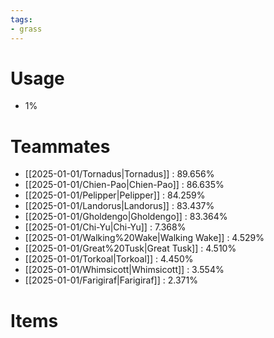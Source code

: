 ```yaml
---
tags:
- grass
---
```

# Usage
- 1%
# Teammates
- [[2025-01-01/Tornadus|Tornadus]] : 89.656%
- [[2025-01-01/Chien-Pao|Chien-Pao]] : 86.635%
- [[2025-01-01/Pelipper|Pelipper]] : 84.259%
- [[2025-01-01/Landorus|Landorus]] : 83.437%
- [[2025-01-01/Gholdengo|Gholdengo]] : 83.364%
- [[2025-01-01/Chi-Yu|Chi-Yu]] : 7.368%
- [[2025-01-01/Walking%20Wake|Walking Wake]] : 4.529%
- [[2025-01-01/Great%20Tusk|Great Tusk]] : 4.510%
- [[2025-01-01/Torkoal|Torkoal]] : 4.450%
- [[2025-01-01/Whimsicott|Whimsicott]] : 3.554%
- [[2025-01-01/Farigiraf|Farigiraf]] : 2.371%
# Items